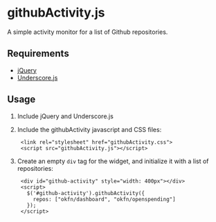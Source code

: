 # githubActivity.js

A simple activity monitor for a list of Github repositories.

## Requirements

- [jQuery](http://jquery.com)
- [Underscore.js](http://documentcloud.github.com/underscore/)

## Usage

1. Include jQuery and Underscore.js
2. Include the githubActivity javascript and CSS files:

        <link rel="stylesheet" href="githubActivity.css">
        <script src="githubActivity.js"></script>

3. Create an empty `div` tag for the widget, and initialize it with a list of repositories:

        <div id="github-activity" style="width: 400px"></div>
        <script>
          $('#github-activity').githubActivity({
            repos: ["okfn/dashboard", "okfn/openspending"]
          });
        </script>